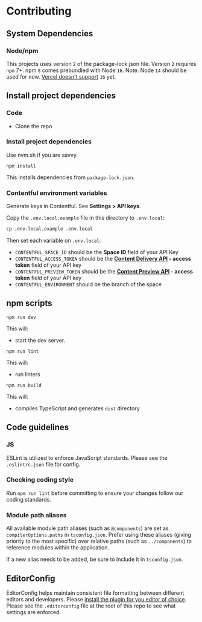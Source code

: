 # Contributing

## System Dependencies

### Node/npm

This projects uses version `2` of the package-lock.json file. Version `2` requires `npm` 7+. npm `8` comes prebundled with Node `16`. Note: Node `14` should be used for now. [Vercel doesn't support](https://vercel.com/docs/runtimes#official-runtimes/node-js/node-js-version) `16` yet.

## Install project dependencies

### Code

* Clone the repo

### Install project dependencies

Use nvm.sh if you are savvy.

`npm install`

This installs dependencies from `package-lock.json`.

### Contentful environment variables

Generate keys in Contentful. See **Settings > API keys**.

Copy the `.env.local.example` file in this directory to `.env.local`:

```bash
cp .env.local.example .env.local
```

Then set each variable on `.env.local`:

- `CONTENTFUL_SPACE_ID` should be the **Space ID** field of your API Key
- `CONTENTFUL_ACCESS_TOKEN` should be the **[Content Delivery API](https://www.contentful.com/developers/docs/references/content-delivery-api/) - access token** field of your API key
- `CONTENTFUL_PREVIEW_TOKEN` should be the **[Content Preview API](https://www.contentful.com/developers/docs/references/content-preview-api/) - access token** field of your API key
- `CONTENTFUL_ENVIRONMENT` should be the branch of the space

## npm scripts

`npm run dev`

This will:

* start the dev server.

`npm run lint`

This will:

* run linters

`npm run build`

This will:

* compiles TypeScript and generates `dist` directory

## Code guidelines

### JS

ESLint is utilized to enforce JavaScript standards. Please see the `.eslintrc.json` file for config.

### Checking coding style

Run `npm run lint` before committing to ensure your changes follow our coding standards.

### Module path aliases

All available module path aliases (such as `@components`) are set as `compilerOptions.paths` in `tsconfig.json`. Prefer using these aliases (giving priority to the most specific) over relative paths (such as `../components`) to reference modules within the application.

If a new alias needs to be added, be sure to include it in `tsconfig.json`.

## EditorConfig

EditorConfig helps maintain consistent file formatting between different editors and developers. Please [install the plugin for you editor of choice](http://editorconfig.org/#download). Please see the `.editorconfig` file at the root of this repo to see what settings are enforced.
